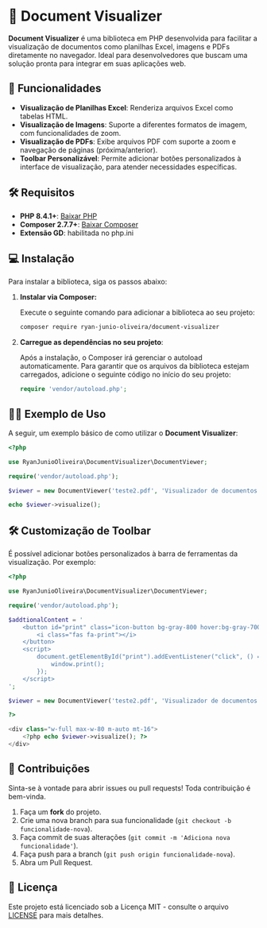 
# 📄 Document Visualizer

**Document Visualizer** é uma biblioteca em PHP desenvolvida para facilitar a visualização de documentos como planilhas Excel, imagens e PDFs diretamente no navegador. Ideal para desenvolvedores que buscam uma solução pronta para integrar em suas aplicações web.

## 🚀 Funcionalidades

- **Visualização de Planilhas Excel**: Renderiza arquivos Excel como tabelas HTML.
- **Visualização de Imagens**: Suporte a diferentes formatos de imagem, com funcionalidades de zoom.
- **Visualização de PDFs**: Exibe arquivos PDF com suporte a zoom e navegação de páginas (próxima/anterior).
- **Toolbar Personalizável**: Permite adicionar botões personalizados à interface de visualização, para atender necessidades específicas.

## 🛠 Requisitos

- **PHP 8.4.1+**: [Baixar PHP](https://windows.php.net/downloads/releases/php-8.4.1-nts-Win32-vs17-x64.zip)
- **Composer 2.7.7+**: [Baixar Composer](https://getcomposer.org/Composer-Setup.exe)
- **Extensão GD**: habilitada no php.ini 

## 💻 Instalação

Para instalar a biblioteca, siga os passos abaixo:

1. **Instalar via Composer:**

   Execute o seguinte comando para adicionar a biblioteca ao seu projeto:

   ```bash
   composer require ryan-junio-oliveira/document-visualizer
   ```

2. **Carregue as dependências no seu projeto**:

   Após a instalação, o Composer irá gerenciar o autoload automaticamente. Para garantir que os arquivos da biblioteca estejam carregados, adicione o seguinte código no início do seu projeto:

   ```php
   require 'vendor/autoload.php';
   ```

## 🧑‍💻 Exemplo de Uso

A seguir, um exemplo básico de como utilizar o **Document Visualizer**:

```php
<?php

use RyanJunioOliveira\DocumentVisualizer\DocumentViewer;

require('vendor/autoload.php');

$viewer = new DocumentViewer('teste2.pdf', 'Visualizador de documentos', $addtionalContent);

echo $viewer->visualize();
```

## 🛠 Customização de Toolbar

É possível adicionar botões personalizados à barra de ferramentas da visualização. Por exemplo:

```php
<?php

use RyanJunioOliveira\DocumentVisualizer\DocumentViewer;

require('vendor/autoload.php');

$addtionalContent = '
    <button id="print" class="icon-button bg-gray-800 hover:bg-gray-700 text-white font-bold py-2 px-4 rounded-md shadow transition-transform transform hover:scale-105">
        <i class="fas fa-print"></i>
    </button>
    <script>
        document.getElementById("print").addEventListener("click", () => {
            window.print();
        });
    </script>
';

$viewer = new DocumentViewer('teste2.pdf', 'Visualizador de documentos', $addtionalContent);

?>

<div class="w-full max-w-80 m-auto mt-16">
    <?php echo $viewer->visualize(); ?>
</div>
```

## 🤝 Contribuições

Sinta-se à vontade para abrir issues ou pull requests! Toda contribuição é bem-vinda.

1. Faça um **fork** do projeto.
2. Crie uma nova branch para sua funcionalidade (`git checkout -b funcionalidade-nova`).
3. Faça commit de suas alterações (`git commit -m 'Adiciona nova funcionalidade'`).
4. Faça push para a branch (`git push origin funcionalidade-nova`).
5. Abra um Pull Request.

## 📄 Licença

Este projeto está licenciado sob a Licença MIT - consulte o arquivo [LICENSE](LICENSE) para mais detalhes. 
